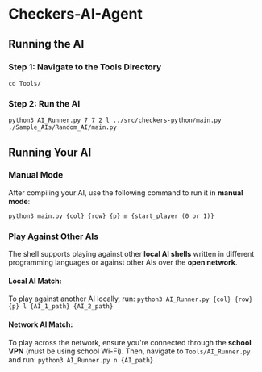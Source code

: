 # Checkers-AI-Agent

## Running the AI

### Step 1: Navigate to the Tools Directory
```
cd Tools/
```
### Step 2: Run the AI
```
python3 AI_Runner.py 7 7 2 l ../src/checkers-python/main.py ./Sample_AIs/Random_AI/main.py
```

## Running Your AI

### Manual Mode
After compiling your AI, use the following command to run it in **manual mode**:
```
python3 main.py {col} {row} {p} m {start_player (0 or 1)}
```

### Play Against Other AIs

The shell supports playing against other **local AI shells** written in different programming languages or against other AIs over the **open network**.

#### **Local AI Match:**
To play against another AI locally, run:
`python3 AI_Runner.py {col} {row} {p} l {AI_1_path} {AI_2_path}`

#### **Network AI Match:**
To play across the network, ensure you're connected through the **school VPN** (must be using school Wi-Fi). Then, navigate to `Tools/AI_Runner.py` and run:
`python3 AI_Runner.py n {AI_path}`
